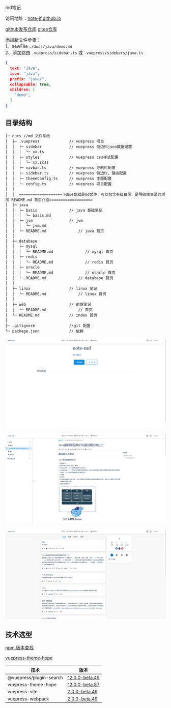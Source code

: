 md笔记

访问地址：<a href="https://note-jf.github.io/" target="_blank">note-jf.github.io</a>

<a href="https://github.com/note-jf/note-jf.github.io" target="_blank">github发布仓库</a>
<a href="https://gitee.com/cps007/note-jf/" target="_blank">gitee仓库</a>

添加新文件步骤：<br/>
1、newFile `./docs/java/demo.md`<br/>
2、添加路由 `.vuepress/sidebar.ts` 或 `.vuepress/sidebars/java.ts`<br/>
```json
{
  text: "Java",
  icon: "java",
  prefix: "java/",
  collapsable: true,
  children: [
    "demo",
  ]
}
```

## 目录结构

```text
├─ docs //md 文件系统 
│  ├─ .vuepress             // vuepress 项目 
│  │  ├─ sidebar            // vuepress 侧边栏json数据设置 
│  │  │  └─ xx.ts 
│  │  ├─ styles             // vuepress css样式配置 
│  │  │  └─ xx.scss 
│  │  ├─ navbar.ts          // vuepress 导航栏配置 
│  │  ├─ sidebar.ts         // vuepress 侧边栏、路由配置 
│  │  ├─ themeConfig.ts     // vuepress 主题配置 
│  │  └─ config.ts          // vuepress 项目配置 
│  │   
│  │  ===================下面开始就是md文件，可以包含多级目录，是导航栏目录的添加 README.md 首页介绍=================== 
│  ├─ java 
│  │  ├─ basis              // java 基础笔记 
│  │  │  └─ basis.md 
│  │  ├─ jvm                // jvm 
│  │  │  └─ jvm.md 
│  │  └─ README.md              // java 首页
│  │  
│  ├─ database 
│  │  ├─ mysql 
│  │  │  └─ README.md              // mysql 首页
│  │  ├─ redis 
│  │  │  └─ README.md              // redis 首页
│  │  ├─ oracle
│  │  │  └─ README.md              // oracle 首页
│  │  └─ README.md              // database 首页
│  │  
│  ├─ linux                 // linux 笔记 
│  │  └─ README.md              // linux 首页
│  │  
│  ├─ web                   // 前端笔记 
│  │  └─ README.md              // 首页
│  └─ README.md             // index 首页
│
├─ .gitignore               //git 配置 
└─ package.json             // 依赖

```

![img.png](./img/img.png)

![img_1.png](./img/img_1.png)

![img_2.png](./img/img_2.png)

## 技术选型

<a href="https://www.npmjs.com/" target="_blank">npm 版本查找</a>

<a href="https://vuepress-theme-hope.github.io/v2/zh/" target="_blank">vuepress-theme-hope</a>

| 技术                      | 版本                                                                                                 |
|-------------------------|----------------------------------------------------------------------------------------------------|
| @vuepress/plugin-search | <a href="https://www.npmjs.com/package/@vuepress/plugin-search" target="_blank">^2.0.0-beta.49</a> |
| vuepress-theme-hope     | <a href="https://www.npmjs.com/package/vuepress-theme-hope" target="_blank">^2.0.0-beta.87</a>     |
| vuepress-vite           | <a href="https://www.npmjs.com/package/vuepress-vite" target="_blank">2.0.0-beta.49</a>            |
| vuepress-webpack        | <a href="https://www.npmjs.com/package/vuepress-webpack" target="_blank">2.0.0-beta.49</a>         |


